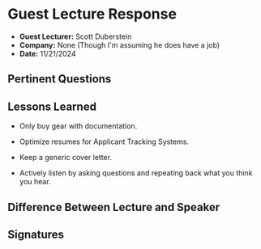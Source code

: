 # Guest Lecture Response
* **Guest Lecturer:** Scott Duberstein
* **Company:** None (Though I'm assuming he does have a job)
* **Date:** 11/21/2024

## Pertinent Questions


## Lessons Learned
* Only buy gear with documentation.

* Optimize resumes for Applicant Tracking Systems.

* Keep a generic cover letter.

* Actively listen by asking questions and repeating back what you think you hear.

## Difference Between Lecture and Speaker


## Signatures
